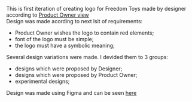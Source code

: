 This is first iteration of creating logo for Freedom Toys made by designer according to [Product Owner view](https://github.com/sahlet-official/sleeplog/blob/develop/PublisherBrand/ProdOwnerView.md)<br>
<empty line>
Design was made acording to next lsit of requirements:
- Product Owner wishes the logo to contain red elements;<br>
- font of the logo must be simple;<br>
- the logo must have a symbolic meaning;<br>

Several design variations were made. I devided them to 3 groups:
- designs which were proposed by Designer;<br>
- designs which were proposed by Product Owner;<br>
- experimental designs;<br>
 
Design was made using Figma and can be seen [here](https://www.figma.com/file/ciA7yOiSqzYXabkYPZtjjy/FreedomToys?node-id=1%3A16&t=oA6l1WjzrlSPPJYq-1) 
